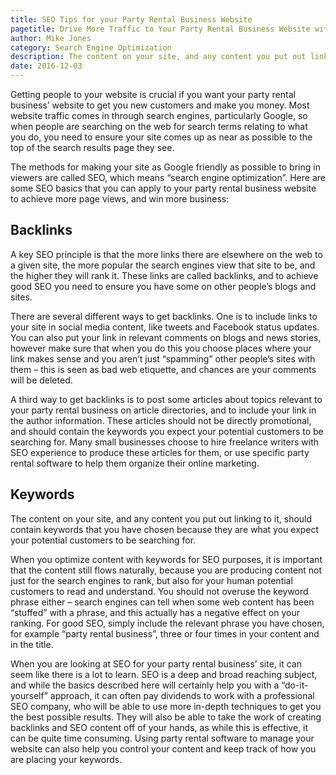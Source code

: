 ```yaml
---
title: SEO Tips for your Party Rental Business Website
pagetitle: Drive More Traffic to Your Party Rental Business Website with SEO Strategies
author: Mike Jones
category: Search Engine Optimization
description: The content on your site, and any content you put out linking to it, should contain keywords that you have chosen because they are what you expect your potential customers to be searching for.
date: 2016-12-03
---
```

<p>Getting people to your website is crucial if you want your party rental business’ website to get you new customers and make you money. Most website traffic comes in through search engines, particularly Google, so when people are searching on the web for search terms relating to what you do, you need to ensure your site comes up as near as possible to the top of the search results page they see.</p><p>The methods for making your site as Google friendly as possible to bring in viewers are called SEO, which means “search engine optimization”. Here are some SEO basics that you can apply to your party rental business website to achieve more page views, and win more business:</p><h2>Backlinks</h2><p>A key SEO principle is that the more links there are elsewhere on the web to a given site, the more popular the search engines view that site to be, and the higher they will rank it. These links are called backlinks, and to achieve good SEO you need to ensure you have some on other people’s blogs and sites.</p><p>There are several different ways to get backlinks. One is to include links to your site in social media content, like tweets and Facebook status updates. You can also put your link in relevant comments on blogs and news stories, however make sure that when you do this you choose places where your link makes sense and you aren’t just “spamming” other people’s sites with them – this is seen as bad web etiquette, and chances are your comments will be deleted.</p><p>A third way to get backlinks is to post some articles about topics relevant to your party rental business on article directories, and to include your link in the author information. These articles should not be directly promotional, and should contain the keywords you expect your potential customers to be searching for. Many small businesses choose to hire freelance writers with SEO experience to produce these articles for them, or use specific party rental software to help them organize their online marketing.</p><h2>Keywords</h2><p>The content on your site, and any content you put out linking to it, should contain keywords that you have chosen because they are what you expect your potential customers to be searching for.</p><p>When you optimize content with keywords for SEO purposes, it is important that the content still flows naturally, because you are producing content not just for the search engines to rank, but also for your human potential customers to read and understand. You should not overuse the keyword phrase either – search engines can tell when some web content has been “stuffed” with a phrase, and this actually has a negative effect on your ranking. For good SEO, simply include the relevant phrase you have chosen, for example “party rental business”, three or four times in your content and in the title.</p><p>When you are looking at SEO for your party rental business’ site, it can seem like there is a lot to learn. SEO is a deep and broad reaching subject, and while the basics described here will certainly help you with a “do-it-yourself” approach, it can often pay dividends to work with a professional SEO company, who will be able to use more in-depth techniques to get you the best possible results. They will also be able to take the work of creating backlinks and SEO content off of your hands, as while this is effective, it can be quite time consuming. Using party rental software to manage your website can also help you control your content and keep track of how you are placing your keywords. </p>